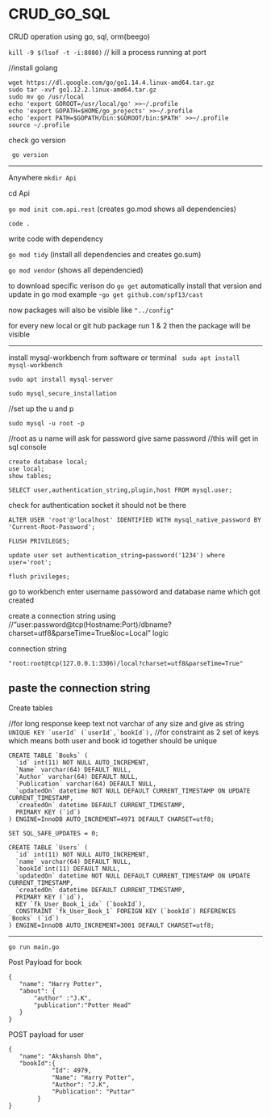 # CRUD_GO_SQL
CRUD operation using go, sql, orm(beego)

```kill -9 $(lsof -t -i:8080)``` // kill a process running at port 


//install golang
```
wget https://dl.google.com/go/go1.14.4.linux-amd64.tar.gz
sudo tar -xvf go1.12.2.linux-amd64.tar.gz
sudo mv go /usr/local
echo 'export GOROOT=/usr/local/go' >>~/.profile
echo 'export GOPATH=$HOME/go_projects' >>~/.profile
echo 'export PATH=$GOPATH/bin:$GOROOT/bin:$PATH' >>~/.profile
source ~/.profile
```
check go version

``` go version```

----------------------------------------------------------------------------------------------------------------------
Anywhere ```mkdir Api```


cd Api



```go mod init com.api.rest``` (creates go.mod shows all dependencies)



```code .```


write code with dependency



```go mod tidy``` (install all dependencies and creates go.sum)



```go mod vendor``` (shows all dependencied)


to download specific verison do ```go get``` automatically install that version and update in go mod  example -```go get github.com/spf13/cast```


now packages will also be visible like ```"../config"```

for every new local or git hub package run 1 &  2 then the package will be visible


----------------------------------------------------------------------------------------------------------------------------------------------------------


install mysql-workbench from software or terminal 
``` sudo apt install mysql-workbench```


```sudo apt install mysql-server```

```sudo mysql_secure_installation```

//set up the u and p

```sudo mysql -u root -p```

//root as u name will ask for password give same password 
//this will get in sql console

```show databases;
create database local;
use local;
show tables;
```


```SELECT user,authentication_string,plugin,host FROM mysql.user;```

check for authentication socket it should not be there


```ALTER USER 'root'@'localhost' IDENTIFIED WITH mysql_native_password BY 'Current-Root-Password';```


```FLUSH PRIVILEGES;```


```update user set authentication_string=password('1234') where user='root';```

 ```flush privileges;```

go to workbench enter username passoword and database name which got created 

create a connection string using //“user:password@tcp(Hostname:Port)/dbname?charset=utf8&parseTime=True&loc=Local” logic

connection string

``` "root:root@tcp(127.0.0.1:3306)/local?charset=utf8&parseTime=True" ```

paste the connection string 
----------------------------------------------------------------------------------------------------------------------
Create tables

//for long response keep text not varchar of any size and give as string
```UNIQUE KEY `userId` (`userId`,`bookId`),```  //for constraint as 2 set of keys which means both user and book id together should be unique

```
CREATE TABLE `Books` (
  `id` int(11) NOT NULL AUTO_INCREMENT,
  `Name` varchar(64) DEFAULT NULL,
  `Author` varchar(64) DEFAULT NULL,
  `Publication` varchar(64) DEFAULT NULL,
  `updatedOn` datetime NOT NULL DEFAULT CURRENT_TIMESTAMP ON UPDATE CURRENT_TIMESTAMP,
  `createdOn` datetime DEFAULT CURRENT_TIMESTAMP,
  PRIMARY KEY (`id`)
) ENGINE=InnoDB AUTO_INCREMENT=4971 DEFAULT CHARSET=utf8;
```


```SET SQL_SAFE_UPDATES = 0;```

```
CREATE TABLE `Users` (
  `id` int(11) NOT NULL AUTO_INCREMENT,
  `name` varchar(64) DEFAULT NULL,
  `bookId`int(11) DEFAULT NULL,
  `updatedOn` datetime NOT NULL DEFAULT CURRENT_TIMESTAMP ON UPDATE CURRENT_TIMESTAMP,
  `createdOn` datetime DEFAULT CURRENT_TIMESTAMP,
  PRIMARY KEY (`id`),
  KEY `fk_User_Book_1_idx` (`bookId`),
  CONSTRAINT `fk_User_Book_1` FOREIGN KEY (`bookId`) REFERENCES `Books` (`id`)
) ENGINE=InnoDB AUTO_INCREMENT=3001 DEFAULT CHARSET=utf8;
```
------------------------------------------------------------------------------------------------------------------------------------------------------
```go run main.go```


Post Payload for book
```
{
   "name": "Harry Potter",
   "about": {
       "author" :"J.K",
       "publication":"Potter Head"
   }
} 
```


POST payload for user

```
{
   "name": "Akshansh Ohm",
   "bookId":{
            "Id": 4979,
            "Name": "Harry Potter",
            "Author": "J.K",
            "Publication": "Puttar"
        }
} 
```


